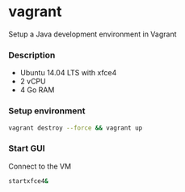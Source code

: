 # vagrant
Setup a Java development environment in Vagrant

### Description
 * Ubuntu 14.04 LTS with xfce4
 * 2 vCPU
 * 4 Go RAM


### Setup environment
```bash
vagrant destroy --force && vagrant up
```

### Start GUI

Connect to the VM

```bash
startxfce4&
```
